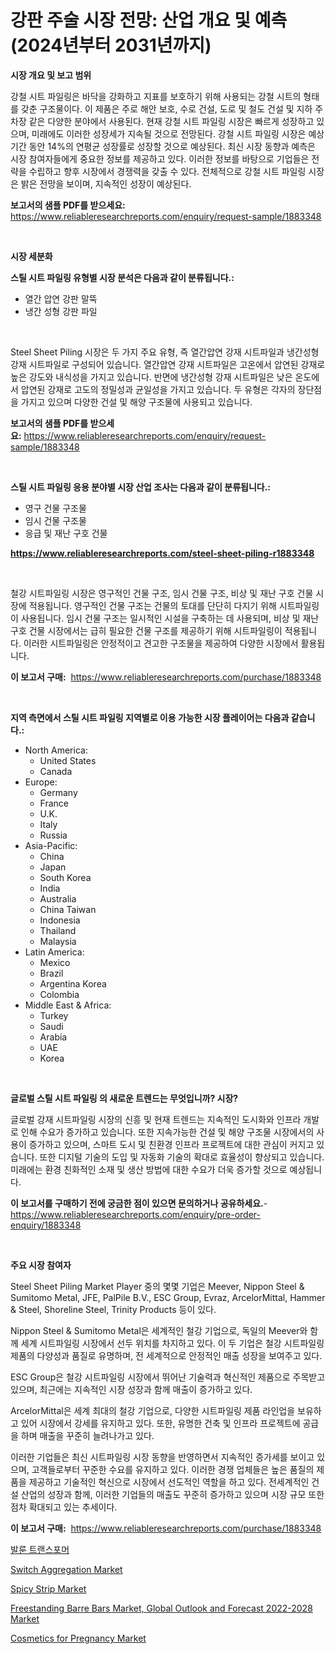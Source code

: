 <p><h1>강판 주술 시장 전망: 산업 개요 및 예측 (2024년부터 2031년까지)</h1></p><p><strong>시장 개요 및 보고 범위</strong></p>
<p><p>강철 시트 파일링은 바닥을 강화하고 지표를 보호하기 위해 사용되는 강철 시트의 형태를 갖춘 구조물이다. 이 제품은 주로 해안 보호, 수로 건설, 도로 및 철도 건설 및 지하 주차장 같은 다양한 분야에서 사용된다. 현재 강철 시트 파일링 시장은 빠르게 성장하고 있으며, 미래에도 이러한 성장세가 지속될 것으로 전망된다. 강철 시트 파일링 시장은 예상 기간 동안 14%의 연평균 성장률로 성장할 것으로 예상된다. 최신 시장 동향과 예측은 시장 참여자들에게 중요한 정보를 제공하고 있다. 이러한 정보를 바탕으로 기업들은 전략을 수립하고 향후 시장에서 경쟁력을 갖출 수 있다. 전체적으로 강철 시트 파일링 시장은 밝은 전망을 보이며, 지속적인 성장이 예상된다.</p></p>
<p><strong>보고서의 샘플 PDF를 받으세요:</strong> <a href="https://www.reliableresearchreports.com/enquiry/request-sample/1883348">https://www.reliableresearchreports.com/enquiry/request-sample/1883348</a></p>
<p>&nbsp;</p>
<p><strong>시장 세분화</strong></p>
<p><strong>스틸 시트 파일링 유형별 시장 분석은 다음과 같이 분류됩니다.:</strong></p>
<p><ul><li>열간 압연 강판 말뚝</li><li>냉간 성형 강판 파일</li></ul></p>
<p>&nbsp;</p>
<p><p>Steel Sheet Piling 시장은 두 가지 주요 유형, 즉 열간압연 강재 시트파일과 냉간성형 강재 시트파일로 구성되어 있습니다. 열간압연 강재 시트파일은 고온에서 압연된 강재로 높은 강도와 내식성을 가지고 있습니다. 반면에 냉간성형 강재 시트파일은 낮은 온도에서 압연된 강재로 고도의 정밀성과 균일성을 가지고 있습니다. 두 유형은 각자의 장단점을 가지고 있으며 다양한 건설 및 해양 구조물에 사용되고 있습니다.</p></p>
<p><strong>보고서의 샘플 PDF를 받으세요:</strong>&nbsp;<a href="https://www.reliableresearchreports.com/enquiry/request-sample/1883348">https://www.reliableresearchreports.com/enquiry/request-sample/1883348</a></p>
<p>&nbsp;</p>
<p><strong> 스틸 시트 파일링 응용 분야별 시장 산업 조사는 다음과 같이 분류됩니다.:</strong></p>
<p><ul><li>영구 건물 구조물</li><li>임시 건물 구조물</li><li>응급 및 재난 구호 건물</li></ul></p>
<p><strong><a href="https://www.reliableresearchreports.com/steel-sheet-piling-r1883348">https://www.reliableresearchreports.com/steel-sheet-piling-r1883348</a></strong></p>
<p>&nbsp;</p>
<p><p>철강 시트파일링 시장은 영구적인 건물 구조, 임시 건물 구조, 비상 및 재난 구호 건물 시장에 적용됩니다. 영구적인 건물 구조는 건물의 토대를 단단히 다지기 위해 시트파일링이 사용됩니다. 임시 건물 구조는 일시적인 시설을 구축하는 데 사용되며, 비상 및 재난 구호 건물 시장에서는 급히 필요한 건물 구조를 제공하기 위해 시트파일링이 적용됩니다. 이러한 시트파일링은 안정적이고 견고한 구조물을 제공하여 다양한 시장에서 활용됩니다.</p></p>
<p><strong>이 보고서 구매:</strong>&nbsp; <a href="https://www.reliableresearchreports.com/purchase/1883348">https://www.reliableresearchreports.com/purchase/1883348</a></p>
<p>&nbsp;</p>
<p><strong>지역 측면에서 스틸 시트 파일링 지역별로 이용 가능한 시장 플레이어는 다음과 같습니다.:</strong></p>
<p><ul>
    <li>
        North America:
        <ul>
            <li>United States</li>
            <li>Canada</li>
        </ul>
    </li>
    <li>
        Europe:
        <ul>
            <li>Germany</li>
            <li>France</li>
            <li>U.K.</li>
            <li>Italy</li>
            <li>Russia</li>
        </ul>
    </li>
    <li>
        Asia-Pacific:
        <ul>
            <li>China</li>
            <li>Japan</li>
            <li>South Korea</li>
            <li>India</li>
            <li>Australia</li>
            <li>China Taiwan</li>
            <li>Indonesia</li>
            <li>Thailand</li>
            <li>Malaysia</li>
        </ul>
    </li>
    <li>
        Latin America:
        <ul>
            <li>Mexico</li>
            <li>Brazil</li>
            <li>Argentina Korea</li>
            <li>Colombia</li>
        </ul>
    </li>
    <li>
        Middle East & Africa:
        <ul>
            <li>Turkey</li>
            <li>Saudi</li>
            <li>Arabia</li>
            <li>UAE</li>
            <li>Korea</li>
        </ul>
    </li>
    </ul></p>
<p>&nbsp;</p>
<p><strong>글로벌 스틸 시트 파일링 의 새로운 트렌드는 무엇입니까? 시장?</strong></p>
<p><p>글로벌 강재 시트파일링 시장의 신흥 및 현재 트렌드는 지속적인 도시화와 인프라 개발로 인해 수요가 증가하고 있습니다. 또한 지속가능한 건설 및 해양 구조물 시장에서의 사용이 증가하고 있으며, 스마트 도시 및 친환경 인프라 프로젝트에 대한 관심이 커지고 있습니다. 또한 디지털 기술의 도입 및 자동화 기술의 확대로 효율성이 향상되고 있습니다. 미래에는 환경 친화적인 소재 및 생산 방법에 대한 수요가 더욱 증가할 것으로 예상됩니다.</p></p>
<p><strong>이 보고서를 구매하기 전에 궁금한 점이 있으면 문의하거나 공유하세요.</strong>- <a href="https://www.reliableresearchreports.com/enquiry/pre-order-enquiry/1883348">https://www.reliableresearchreports.com/enquiry/pre-order-enquiry/1883348</a></p>
<p>&nbsp;</p>
<p><strong>주요 시장 참여자</strong></p>
<p><p>Steel Sheet Piling Market Player 중의 몇몇 기업은 Meever, Nippon Steel & Sumitomo Metal, JFE, PalPile B.V., ESC Group, Evraz, ArcelorMittal, Hammer & Steel, Shoreline Steel, Trinity Products 등이 있다.</p><p>Nippon Steel & Sumitomo Metal은 세계적인 철강 기업으로, 독일의 Meever와 함께 세계 시트파일링 시장에서 선두 위치를 차지하고 있다. 이 두 기업은 철강 시트파일링 제품의 다양성과 품질로 유명하며, 전 세계적으로 안정적인 매출 성장을 보여주고 있다.</p><p>ESC Group은 철강 시트파일링 시장에서 뛰어난 기술력과 혁신적인 제품으로 주목받고 있으며, 최근에는 지속적인 시장 성장과 함께 매출이 증가하고 있다.</p><p>ArcelorMittal은 세계 최대의 철강 기업으로, 다양한 시트파일링 제품 라인업을 보유하고 있어 시장에서 강세를 유지하고 있다. 또한, 유명한 건축 및 인프라 프로젝트에 공급을 하며 매출을 꾸준히 늘려나가고 있다.</p><p>이러한 기업들은 최신 시트파일링 시장 동향을 반영하면서 지속적인 증가세를 보이고 있으며, 고객들로부터 꾸준한 수요를 유지하고 있다. 이러한 경쟁 업체들은 높은 품질의 제품을 제공하고 기술적인 혁신으로 시장에서 선도적인 역할을 하고 있다. 전세계적인 건설 산업의 성장과 함께, 이러한 기업들의 매출도 꾸준히 증가하고 있으며 시장 규모 또한 점차 확대되고 있는 추세이다.</p></p>
<p><strong>이 보고서 구매:</strong>&nbsp;&nbsp;<a href="https://www.reliableresearchreports.com/purchase/1883348">https://www.reliableresearchreports.com/purchase/1883348</a></p>
<p><p><a href="https://github.com/rcabello548/Market-Research-Report-List-1/blob/main/933644271857.md">발룬 트랜스포머</a></p><p><a href="https://github.com/markusgodoy/Market-Research-Report-List-3/blob/main/switch-aggregation-market.md">Switch Aggregation Market</a></p><p><a href="https://issuu.com/reportprime-2/docs/spicy-strip-market-size-2030.pptx">Spicy Strip Market</a></p><p><a href="https://www.linkedin.com/pulse/insights-freestanding-barre-bars-market-global-outlook-forecast-tud3e">Freestanding Barre Bars Market, Global Outlook and Forecast 2022-2028 Market</a></p><p><a href="https://issuu.com/reportprime-2/docs/cosmetics-for-pregnancy-market-size-2030.pptx">Cosmetics for Pregnancy Market</a></p></p>